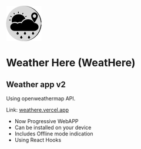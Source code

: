![WeatHere Logo](public/images/icons/icon-96x96.png)

# Weather Here (WeatHere)

## Weather app v2

Using openweathermap API.

Link: [weathere.vercel.app](https://weathere.vercel.app)

- Now Progressive WebAPP
- Can be installed on your device
- Includes Offline mode indication
- Using React Hooks
